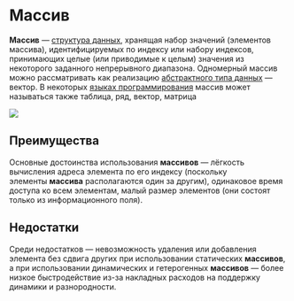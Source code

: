 # Массив
**Массив** — [структура данных](https://ru.m.wikipedia.org/wiki/%D0%A1%D1%82%D1%80%D1%83%D0%BA%D1%82%D1%83%D1%80%D0%B0_%D0%B4%D0%B0%D0%BD%D0%BD%D1%8B%D1%85 "Структура данных"), хранящая набор значений (элементов массива), идентифицируемых по индексу или набору индексов, принимающих целые (или приводимые к целым) значения из некоторого заданного непрерывного диапазона. Одномерный массив можно рассматривать как реализацию [абстрактного типа данных](https://ru.m.wikipedia.org/wiki/%D0%90%D0%B1%D1%81%D1%82%D1%80%D0%B0%D0%BA%D1%82%D0%BD%D1%8B%D0%B9_%D1%82%D0%B8%D0%BF_%D0%B4%D0%B0%D0%BD%D0%BD%D1%8B%D1%85 "Абстрактный тип данных") — вектор. В некоторых [языках программирования](https://ru.m.wikipedia.org/wiki/%D0%AF%D0%B7%D1%8B%D0%BA_%D0%BF%D1%80%D0%BE%D0%B3%D1%80%D0%B0%D0%BC%D0%BC%D0%B8%D1%80%D0%BE%D0%B2%D0%B0%D0%BD%D0%B8%D1%8F "Язык программирования") массив может называться также таблица, ряд, вектор, матрица

![](https://anylogic.help/ru/advanced/code/images/arrays.png)

## Преимущества
Основные достоинства использования **массивов** — лёгкость вычисления адреса элемента по его индексу (поскольку элементы **массива** располагаются один за другим), одинаковое время доступа ко всем элементам, малый размер элементов (они состоят только из информационного поля).

## Недостатки
Среди недостатков — невозможность удаления или добавления элемента без сдвига других при использовании статических **массивов**, а при использовании динамических и гетерогенных **массивов** — более низкое быстродействие из-за накладных расходов на поддержку динамики и разнородности.